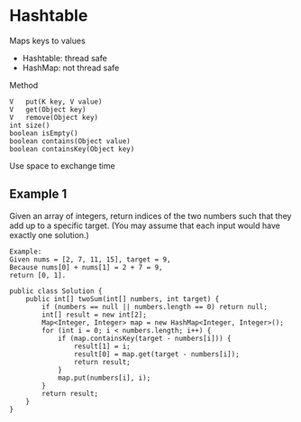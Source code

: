 # Hashtable

Maps keys to values

- Hashtable: thread safe
- HashMap: not thread safe

Method

```
V	put(K key, V value)
V	get(Object key)
V	remove(Object key)
int	size()
boolean	isEmpty()
boolean	contains(Object value)
boolean	containsKey(Object key)
```

Use space to exchange time

## Example 1
Given an array of integers, return indices of the two numbers such that they add up to a specific target. 
(You may assume that each input would have exactly one solution.)

```
Example:
Given nums = [2, 7, 11, 15], target = 9,
Because nums[0] + nums[1] = 2 + 7 = 9,
return [0, 1].

public class Solution {
	public int[] twoSum(int[] numbers, int target) {
		if (numbers == null || numbers.length == 0) return null;
		int[] result = new int[2];
		Map<Integer, Integer> map = new HashMap<Integer, Integer>();
		for (int i = 0; i < numbers.length; i++) {
			if (map.containsKey(target - numbers[i])) {
				result[1] = i;
				result[0] = map.get(target - numbers[i]);
				return result;
			}
			map.put(numbers[i], i);
		}
		return result;
	}
}
```
